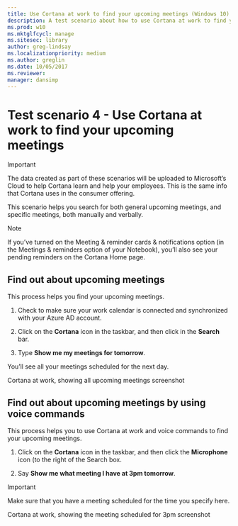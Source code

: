 ```yaml
---
title: Use Cortana at work to find your upcoming meetings (Windows 10)
description: A test scenario about how to use Cortana at work to find your upcoming meetings.
ms.prod: w10
ms.mktglfcycl: manage
ms.sitesec: library
author: greg-lindsay
ms.localizationpriority: medium
ms.author: greglin
ms.date: 10/05/2017
ms.reviewer: 
manager: dansimp
---
```


# Test scenario 4 - Use Cortana at work to find your upcoming meetings

>[!Important]
>The data created as part of these scenarios will be uploaded to Microsoft’s Cloud to help Cortana learn and help your employees. This is the same info that Cortana uses in the consumer offering.

This scenario helps you search for both general upcoming meetings, and specific meetings, both manually and verbally.

>[!Note]
>If you’ve turned on the Meeting & reminder cards & notifications option (in the Meetings & reminders option of your Notebook), you’ll also see your pending reminders on the Cortana Home page.

## Find out about upcoming meetings

This process helps you find your upcoming meetings.

1. Check to make sure your work calendar is connected and synchronized with your Azure AD account.

2. Click on the **Cortana** icon in the taskbar, and then click in the **Search** bar.

3. Type **Show me my meetings for tomorrow**.

You’ll see all your meetings scheduled for the next day.

Cortana at work, showing all upcoming meetings
screenshot

## Find out about upcoming meetings by using voice commands

This process helps you to use Cortana at work and voice commands to find your upcoming meetings.

1. Click on the **Cortana** icon in the taskbar, and then click the **Microphone** icon (to the right of the Search box.

2. Say **Show me what meeting I have at 3pm tomorrow**.

>[!Important]
>Make sure that you have a meeting scheduled for the time you specify here.

Cortana at work, showing the meeting scheduled for 3pm
screenshot